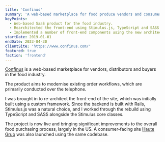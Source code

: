 ```yaml
---
title: 'Confinus'
summary: 'A web-based marketplace for food produce vendors and consumers.'
keyPoints:
  - Web-based SaaS product for the food industry.
  - Rearchitected the front-end using Stimulus.js, TypeScript and SASS styling.
  - Implemented a number of front-end components using the new architecture.
startDate: 2019-01-01
endDate: 2023-04-30
clientSite: 'https://www.confinus.com/'
featured: true
faction: 'frontend'
---
```


[Confinus](https://www.confinus.com/) is a web-based marketplace for vendors, distributors and buyers in the food industry.

The product aims to modernise existing order workflows, which are primarily conducted over the telephone.

I was brought in to re-architect the front-end of the site, which was initially built using a custom framework. Since the backend is built with Rails, Stimulus.js was a natural choice, and I worked through the rebuild using TypeScript and SASS alongside the Stimulus core classes.

The project is now live and bringing significant improvements to the overall food purchasing process, largely in the US. A consumer-facing site [Haute Grub](https://www.haute-grub.com/) was also launched using the same codebase.
